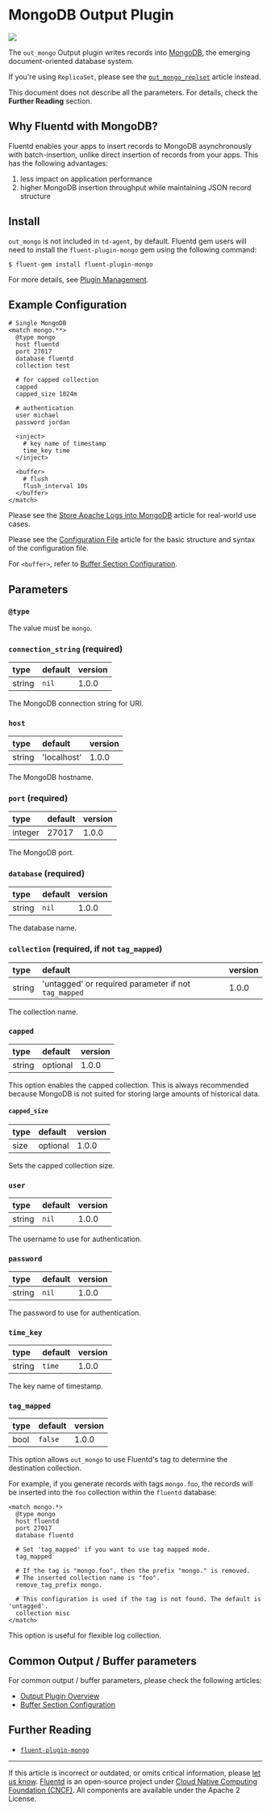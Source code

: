 # MongoDB Output Plugin

![](/images/plugins/output/mongo.png)

The `out_mongo` Output plugin writes records into
[MongoDB](http://mongodb.org/), the emerging document-oriented database system.

If you're using `ReplicaSet`, please see the
[`out_mongo_replset`](/plugins/output/mongo_replset.md) article instead.

This document does not describe all the parameters. For details, check the
**Further Reading** section.


## Why Fluentd with MongoDB?

Fluentd enables your apps to insert records to MongoDB asynchronously
with batch-insertion, unlike direct insertion of records from your apps.
This has the following advantages:

1.  less impact on application performance
2.  higher MongoDB insertion throughput while maintaining JSON record structure


## Install

`out_mongo` is not included in `td-agent`, by default. Fluentd gem users
will need to install the `fluent-plugin-mongo` gem using the following
command:

```shell
$ fluent-gem install fluent-plugin-mongo
```

For more details, see [Plugin Management](/deployment/plugin-management.md).


## Example Configuration

```text
# Single MongoDB
<match mongo.**>
  @type mongo
  host fluentd
  port 27017
  database fluentd
  collection test

  # for capped collection
  capped
  capped_size 1024m

  # authentication
  user michael
  password jordan

  <inject>
    # key name of timestamp
    time_key time
  </inject>

  <buffer>
    # flush
    flush_interval 10s
  </buffer>
</match>
```

Please see the [Store Apache Logs into MongoDB](/guides/apache-to-mongodb.md)
article for real-world use cases.

Please see the [Configuration File](/configuration/config-file.md) article for
the basic structure and syntax of the configuration file.

For `<buffer>`, refer to [Buffer Section Configuration](/configuration/buffer-section.md).


## Parameters


### `@type`

The value must be `mongo`.


### `connection_string` (required)

| type   | default     | version |
|:-------|:------------|:--------|
| string | `nil`       | 1.0.0   |

The MongoDB connection string for URI.


### `host`

| type   | default     | version |
|:-------|:------------|:--------|
| string | 'localhost' | 1.0.0   |

The MongoDB hostname.


### `port` (required)

| type    | default | version |
|:--------|:--------|:--------|
| integer | 27017   | 1.0.0   |

The MongoDB port.


### `database` (required)

| type   | default  | version |
|:-------|:---------|:--------|
| string | `nil`    | 1.0.0   |

The database name.


### `collection` (required, if not `tag_mapped`)

| type   | default                                              | version |
|:-------|:-----------------------------------------------------|:--------|
| string | 'untagged' or required parameter if not `tag_mapped` | 1.0.0   |

The collection name.


### `capped`

| type   | default  | version |
|:-------|:---------|:--------|
| string | optional | 1.0.0   |

This option enables the capped collection. This is always recommended
because MongoDB is not suited for storing large amounts of historical
data.


#### `capped_size`

| type | default  | version |
|:-----|:---------|:--------|
| size | optional | 1.0.0   |

Sets the capped collection size.


### `user`

| type   | default | version |
|:-------|:--------|:--------|
| string | `nil`   | 1.0.0   |

The username to use for authentication.


### `password`

| type   | default | version |
|:-------|:--------|:--------|
| string | `nil`   | 1.0.0   |

The password to use for authentication.


### `time_key`

| type   | default | version |
|:-------|:--------|:--------|
| string | `time`  | 1.0.0   |

The key name of timestamp.


### `tag_mapped`

| type | default | version |
|:-----|:--------|:--------|
| bool | `false` | 1.0.0   |

This option allows `out_mongo` to use Fluentd's tag to determine the destination
collection.

For example, if you generate records with tags `mongo.foo`, the records will be
inserted into the `foo` collection within the `fluentd` database:

```text
<match mongo.*>
  @type mongo
  host fluentd
  port 27017
  database fluentd

  # Set 'tag_mapped' if you want to use tag mapped mode.
  tag_mapped

  # If the tag is "mongo.foo", then the prefix "mongo." is removed.
  # The inserted collection name is "foo".
  remove_tag_prefix mongo.

  # This configuration is used if the tag is not found. The default is 'untagged'.
  collection misc
</match>
```

This option is useful for flexible log collection.


## Common Output / Buffer parameters

For common output / buffer parameters, please check the following articles:

-   [Output Plugin Overview](/plugins/output/README.md)
-   [Buffer Section Configuration](/configuration/buffer-section.md)


## Further Reading

-   [`fluent-plugin-mongo`](https://github.com/fluent/fluent-plugin-mongo)


------------------------------------------------------------------------

If this article is incorrect or outdated, or omits critical information, please
[let us know](https://github.com/fluent/fluentd-docs-gitbook/issues?state=open).
[Fluentd](http://www.fluentd.org/) is an open-source project under
[Cloud Native Computing Foundation (CNCF)](https://cncf.io/). All components are
available under the Apache 2 License.
